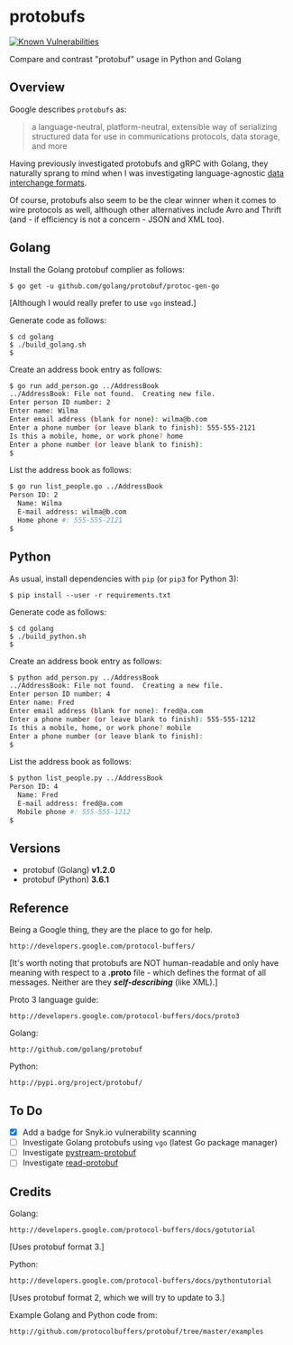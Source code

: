 # protobufs

[![Known Vulnerabilities](http://snyk.io/test/github/mramshaw/protobufs/badge.svg?style=plastic&targetFile=requirements.txt)](http://snyk.io/test/github/mramshaw/protobufs?style=plastic&targetFile=requirements.txt)

Compare and contrast "protobuf" usage in Python and Golang

## Overview

Google describes `protobufs` as:

> a language-neutral, platform-neutral, extensible way of serializing
> structured data for use in communications protocols, data storage,
> and more

Having previously investigated protobufs and gRPC with Golang, they
naturally sprang to mind when I was investigating language-agnostic
[data interchange formats](https://github.com/mramshaw/Pickles#to-do).

Of course, protobufs also seem to be the clear winner when it comes
to wire protocols as well, although other alternatives include Avro
and Thrift (and - if efficiency is not a concern - JSON and XML too).

## Golang

Install the Golang protobuf complier as follows:

    $ go get -u github.com/golang/protobuf/protoc-gen-go

[Although I would really prefer to use `vgo` instead.]

Generate code as follows:

    $ cd golang
    $ ./build_golang.sh
    $

Create an address book entry as follows:

```bash
$ go run add_person.go ../AddressBook
../AddressBook: File not found.  Creating new file.
Enter person ID number: 2
Enter name: Wilma
Enter email address (blank for none): wilma@b.com
Enter a phone number (or leave blank to finish): 555-555-2121
Is this a mobile, home, or work phone? home
Enter a phone number (or leave blank to finish):
$
```

List the address book as follows:

```bash
$ go run list_people.go ../AddressBook
Person ID: 2
  Name: Wilma
  E-mail address: wilma@b.com
  Home phone #: 555-555-2121
$
```

## Python

As usual, install dependencies with `pip` (or `pip3` for Python 3):

    $ pip install --user -r requirements.txt

Generate code as follows:

    $ cd golang
    $ ./build_python.sh
    $

Create an address book entry as follows:

```bash
$ python add_person.py ../AddressBook
../AddressBook: File not found.  Creating a new file.
Enter person ID number: 4
Enter name: Fred
Enter email address (blank for none): fred@a.com
Enter a phone number (or leave blank to finish): 555-555-1212
Is this a mobile, home, or work phone? mobile
Enter a phone number (or leave blank to finish):
$
```

List the address book as follows:

```bash
$ python list_people.py ../AddressBook
Person ID: 4
  Name: Fred
  E-mail address: fred@a.com
  Mobile phone #: 555-555-1212
$
```

## Versions

* protobuf (Golang) __v1.2.0__
* protobuf (Python) __3.6.1__

## Reference

Being a Google thing, they are the place to go for help.

    http://developers.google.com/protocol-buffers/

[It's worth noting that protobufs are NOT human-readable and only have
 meaning with respect to a __.proto__ file - which defines the format
 of all messages. Neither are they ___self-describing___ (like XML).]

Proto 3 language guide:

    http://developers.google.com/protocol-buffers/docs/proto3

Golang:

    http://github.com/golang/protobuf

Python:

    http://pypi.org/project/protobuf/

## To Do

- [x] Add a badge for Snyk.io vulnerability scanning
- [ ] Investigate Golang protobufs using `vgo` (latest Go package manager)
- [ ] Investigate [pystream-protobuf](http://pypi.org/project/pystream-protobuf/)
- [ ] Investigate [read-protobuf](http://libraries.io/pypi/read-protobuf)

## Credits

Golang:

    http://developers.google.com/protocol-buffers/docs/gotutorial

[Uses protobuf format 3.]

Python:

    http://developers.google.com/protocol-buffers/docs/pythontutorial

[Uses protobuf format 2, which we will try to update to 3.]

Example Golang and Python code from:

    http://github.com/protocolbuffers/protobuf/tree/master/examples
